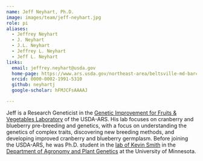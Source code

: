 ```yaml
---
name: Jeff Neyhart, Ph.D.
image: images/team/jeff-neyhart.jpg
role: pi
aliases:
  - Jeffrey Neyhart
  - J. Neyhart
  - J.L. Neyhart
  - Jeffrey L. Neyhart
  - Jeff L. Neyhart
links:
  email: jeffrey.neyhart@usda.gov
  home-page: https://www.ars.usda.gov/northeast-area/beltsville-md-barc/beltsville-agricultural-research-center/genetic-improvement-for-fruits-vegetables-laboratory/people/jeffrey-neyhart/
  orcid: 0000-0002-1991-5310
  github: neyhartj
  google-scholar: hFMJCFsAAAAJ

---
```


Jeff is a Research Geneticist in the [Genetic Improvement for Fruits & Vegetables Laboratory](https://www.ars.usda.gov/northeast-area/beltsville-md-barc/beltsville-agricultural-research-center/genetic-improvement-for-fruits-vegetables-laboratory/) of the USDA-ARS. His lab focuses on cranberry and blueberry pre-breeding and genetics, with a focus on understanding the genetics of complex traits, discovering new breeding methods, and developing improved cranberry and blueberry germplasm. Before joining the USDA-ARS, he was Ph.D. student in the [lab of Kevin Smith](https://smithlab.cfans.umn.edu/) in the [Department of Agronomy and Plant Genetics](https://agronomy.cfans.umn.edu/) at the University of Minnesota.

